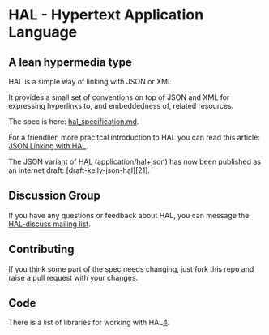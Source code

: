 # HAL - Hypertext Application Language

## A lean hypermedia type

HAL is a simple way of linking with JSON or XML.

It provides a small set of conventions on top of JSON and XML for
expressing hyperlinks to, and embeddedness of, related resources.

The spec is here: [hal\_specification.md][1].

For a friendlier, more pracitcal introduction to HAL you can read this
article: [JSON Linking with HAL][2].

The JSON variant of HAL (application/hal+json) has now been published as
an internet draft:
[draft-kelly-json-hal][21].

## Discussion Group

If you have any questions or feedback about HAL, you can message the
[HAL-discuss mailing list][3]. 

## Contributing
If you think some part of the spec needs changing, just fork this repo
and raise a pull request with your changes.

## Code
There is a list of libraries for working with HAL[4].

 [1]: https://github.com/mikekelly/hal_specification/blob/master/hal_specification.md
 [2]: http://blog.stateless.co/post/13296666138/json-linking-with-hal
 [3]: http://groups.google.com/group/hal-discuss
 [4]: https://github.com/mikekelly/hal_specification/blob/master/hal_specification.md#libraries-for-working-with-hal
